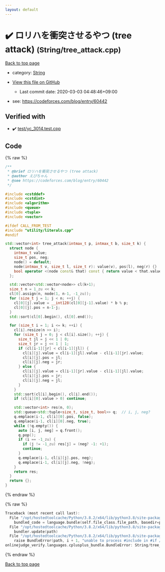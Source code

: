 ```yaml
---
layout: default
---
```


<!-- mathjax config similar to math.stackexchange -->
<script type="text/javascript" async
  src="https://cdnjs.cloudflare.com/ajax/libs/mathjax/2.7.5/MathJax.js?config=TeX-MML-AM_CHTML">
</script>
<script type="text/x-mathjax-config">
  MathJax.Hub.Config({
    TeX: { equationNumbers: { autoNumber: "AMS" }},
    tex2jax: {
      inlineMath: [ ['$','$'] ],
      processEscapes: true
    },
    "HTML-CSS": { matchFontHeight: false },
    displayAlign: "left",
    displayIndent: "2em"
  });
</script>

<script type="text/javascript" src="https://cdnjs.cloudflare.com/ajax/libs/jquery/3.4.1/jquery.min.js"></script>
<script src="https://cdn.jsdelivr.net/npm/jquery-balloon-js@1.1.2/jquery.balloon.min.js" integrity="sha256-ZEYs9VrgAeNuPvs15E39OsyOJaIkXEEt10fzxJ20+2I=" crossorigin="anonymous"></script>
<script type="text/javascript" src="../../assets/js/copy-button.js"></script>
<link rel="stylesheet" href="../../assets/css/copy-button.css" />


# :heavy_check_mark: ロリハを衝突させるやつ (tree attack) <small>(String/tree_attack.cpp)</small>

<a href="../../index.html">Back to top page</a>

* category: <a href="../../index.html#27118326006d3829667a400ad23d5d98">String</a>
* <a href="{{ site.github.repository_url }}/blob/master/String/tree_attack.cpp">View this file on GitHub</a>
    - Last commit date: 2020-03-03 04:48:46+09:00


* see: <a href="https://codeforces.com/blog/entry/60442">https://codeforces.com/blog/entry/60442</a>


## Verified with

* :heavy_check_mark: <a href="../../verify/test/yc_3014.test.cpp.html">test/yc_3014.test.cpp</a>


## Code

<a id="unbundled"></a>
{% raw %}
```cpp
/**
 * @brief ロリハを衝突させるやつ (tree attack)
 * @author えびちゃん
 * @see https://codeforces.com/blog/entry/60442
 */

#include <cstddef>
#include <cstdint>
#include <algorithm>
#include <queue>
#include <tuple>
#include <vector>

#ifdef CALL_FROM_TEST
#include "utility/literals.cpp"
#endif

std::vector<int> tree_attack(intmax_t p, intmax_t b, size_t k) {
  struct node {
    intmax_t value;
    size_t pos, neg;
    node() = default;
    node(intmax_t v, size_t l, size_t r): value(v), pos(l), neg(r) {}
    bool operator <(node const& that) const { return value < that.value; }
  };

  std::vector<std::vector<node>> cl(k+1);
  size_t n = 1_zu << k;
  cl[0].assign(n, node(1, n-1, -1_zu));
  for (size_t j = 1; j < n; ++j) {
    cl[0][j].value = __int128(cl[0][j-1].value) * b % p;
    cl[0][j].pos = n-1-j;
  }
  std::sort(cl[0].begin(), cl[0].end());

  for (size_t i = 1; i <= k; ++i) {
    cl[i].resize(n >> i);
    for (size_t j = 0; j < cl[i].size(); ++j) {
      size_t jl = j << 1 | 0;
      size_t jr = j << 1 | 1;
      if (cl[i-1][jr] < cl[i-1][jl]) {
        cl[i][j].value = cl[i-1][jl].value - cl[i-1][jr].value;
        cl[i][j].pos = jl;
        cl[i][j].neg = jr;
      } else {
        cl[i][j].value = cl[i-1][jr].value - cl[i-1][jl].value;
        cl[i][j].pos = jr;
        cl[i][j].neg = jl;
      }
    }
    std::sort(cl[i].begin(), cl[i].end());
    if (cl[i][0].value > 0) continue;

    std::vector<int> res(n, 0);
    std::queue<std::tuple<size_t, size_t, bool>> q;  // i, j, neg?
    q.emplace(i-1, cl[i][0].pos, false);
    q.emplace(i-1, cl[i][0].neg, true);
    while (!q.empty()) {
      auto [i, j, neg] = q.front();
      q.pop();
      if (i == -1_zu) {
        if (j != -1_zu) res[j] = (neg? -1: +1);
        continue;
      }
      q.emplace(i-1, cl[i][j].pos, neg);
      q.emplace(i-1, cl[i][j].neg, !neg);
    }
    return res;
  }
  return {};
}

```
{% endraw %}

<a id="bundled"></a>
{% raw %}
```cpp
Traceback (most recent call last):
  File "/opt/hostedtoolcache/Python/3.8.2/x64/lib/python3.8/site-packages/onlinejudge_verify/docs.py", line 340, in write_contents
    bundled_code = language.bundle(self.file_class.file_path, basedir=pathlib.Path.cwd())
  File "/opt/hostedtoolcache/Python/3.8.2/x64/lib/python3.8/site-packages/onlinejudge_verify/languages/cplusplus.py", line 170, in bundle
    bundler.update(path)
  File "/opt/hostedtoolcache/Python/3.8.2/x64/lib/python3.8/site-packages/onlinejudge_verify/languages/cplusplus_bundle.py", line 281, in update
    raise BundleError(path, i + 1, "unable to process #include in #if / #ifdef / #ifndef other than include guards")
onlinejudge_verify.languages.cplusplus_bundle.BundleError: String/tree_attack.cpp: line 15: unable to process #include in #if / #ifdef / #ifndef other than include guards

```
{% endraw %}

<a href="../../index.html">Back to top page</a>


